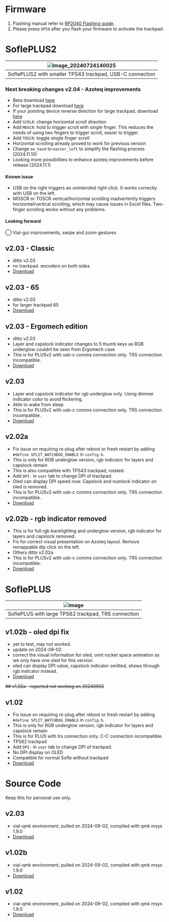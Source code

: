 # Firmware
1. Flashing manual refer to [RP2040 Flashing guide](https://github.com/superxc3/xcmkb/blob/main/list%20of%20items/list%20of%20keyboards/60percent/sofle/sofleplus/flashingboard.md).
2. Please press `DPI0` after you flash your firmware to activate the trackpad.


# SoflePLUS2
|![Image_20240724140025](https://github.com/user-attachments/assets/7db5fc4e-b2d2-4977-9250-ff7491b30f86)|
|:--:|
|SoflePLUS2 with smaller TPS43 trackpad, USB-C connection|

### Next breaking changes v2.04 - Azoteq improvements
- Beta download [here](https://cdn.shopify.com/s/files/1/0691/8963/2259/files/xcmkb_sofleplus2_vialazo204.uf2?v=1730427148)
- For large trackpad download [here](https://cdn.shopify.com/s/files/1/0691/8963/2259/files/xcmkb_sofleplus2_vialazo204L.uf2?v=1731074577)
- If your pointing device reverse direction for large trackpad, download [here](https://cdn.shopify.com/s/files/1/0691/8963/2259/files/xcmkb_sofleplus2_vialazo204LR.uf2?v=1731074561)
- Add `SCRLR`: change horizontal scroll direction
- Add `MOSCR`: hold to trigger scroll with single finger. This reduces the needs of using two fingers to trigger scroll, easier to trigger.
- Add `TOSCR`: toggle single finger scroll
- Horizontal scrolling already proved to work for previous version
- Change `ee_hand` to `master_left` to simplify the flashing process (2024.11.10)
- Looking more possibilities to enhance azoteq improvements before release (2024.11.1) <br>

#### Known issue
- USB on the right triggers an unintended right click. It works correctly with USB on the left.
- MOSCR or TOSCR vertical/horizontal scrolling inadvertently triggers horizontal/vertical scrolling, which may cause issues in Excel files. Two-finger scrolling works without any problems.

#### Looking forward
◯ Vial-gui improvements, swipe and zoom gestures


## v2.03 - Classic
- ditto v2.03
- no trackpad. encoders on both sides
- [Download](https://cdn.shopify.com/s/files/1/0691/8963/2259/files/xcmkb_sofleplus2_vialazo203c.uf2?v=1731074764)

## v2.03 - 65
- ditto v2.03
- for larger trackpad 65
- [Download](https://drive.google.com/file/d/18joRFv1wW972N29pvW-bzpu7NB4XBwVa/view?usp=drive_link)

## v2.03 - Ergomech edition
- ditto v2.03
- Layer and capslock indicator changes to 5 thumb keys as RGB underglow couldnt be seen from Ergomech case
- This is for PLUSv2 with usb-c comms connection only. TRS connection incompatible.
- [Download](https://drive.google.com/file/d/1uCtHUZd_OpgFgbz7Knq8WT9mL4aBS1Ek/view?usp=drive_link)

## v2.03 
- Layer and capslock indicator for rgb underglow only. Using dimmer indicator color to avoid flickering.
- Able to wake from sleep
- This is for PLUSv2 with usb-c comms connection only. TRS connection incompatible.
- [Download](https://drive.google.com/file/d/1c0jsC7wQanfzKTrb11KxgmNjGjE4YRMC/view?usp=sharing)

## v2.02a 
- Fix issue on requiring re-plug after reboot or fresh restart by adding `#define SPLIT_WATCHDOG_ENABLE` in `config.h`.
- This is only for RGB underglow version, rgb indicator for layers and capslock remain
- This is also compatible with TPS43 trackpad, rotated.
- Add `DPI-` in `user` tab to change DPI of trackpad.
- Oled can display DPI speed now. Capslock and numlock indicator on oled is removed.
- This is for PLUSv2 with usb-c comms connection only. TRS connection incompatible.
- [Download](https://drive.google.com/file/d/1DG-7HxZxbw7_mIyUtNQ17sIe1OhCStHt/view?usp=drive_link)

## v2.02b - rgb indicator removed
- This is for full rgb backlighting and underglow version, rgb indicator for layers and capslock removed.
- Fix for correct visual presentation on Azoteq layout. Remove remappable dip click on the left.
- Others ditto v2.02a
- This is for PLUSv2 with usb-c comms connection only. TRS connection incompatible.
- [Download](https://drive.google.com/file/d/1CPBPp-_daynmbj_SM6n5wjifNQDMn945/view?usp=drive_link)

# SoflePLUS
|![image](https://github.com/user-attachments/assets/4bb93a8d-2606-4aae-afc8-74f1cbea852c)|
|:--:|
|SoflePLUS with large TPS62 trackpad, TRS connection|

## v1.02b - oled dpi fix
- yet to test, may not worked.
- update on 2024-09-02
- correct the visual information for oled, omit rocket space animation as we only have one oled for this version.
- oled can display DPI value, capslock indicator omitted, shows through rgb indicator instead.
- [Download](https://drive.google.com/file/d/1m-1oIWS8lbtKk6Lv-TwTBI517SpusS6L/view?usp=drive_link)

~~## v1.02a - reported not working on 20240902~~

## v1.02
- Fix issue on requiring re-plug after reboot or fresh restart by adding `#define SPLIT_WATCHDOG_ENABLE` in `config.h`.
- This is only for RGB underglow version, rgb indicator for layers and capslock remain
- This is for PLUS with trs connection only. C-C connection incompatible.
- TPS62 trackpad
- Add `DPI-` in `user` tab to change DPI of trackpad.
- No DPI display on OLED
- Compatible for normal Sofle without trackpad
- [Download](https://drive.google.com/file/d/1Rhh3cRpNw75QYf8Do9ucuipwj_ymHcOp/view?usp=drive_link)


  
# Source Code
Keep this for personal use only. 

## v2.03 
- vial-qmk environment, pulled on 2024-09-02, compiled with qmk msys 1.9.0
- [Download](https://drive.google.com/drive/folders/1OM-pccKEOvNtJggC9Q17KyIiNZYJbKfr?usp=drive_link)

## v1.02b
- vial-qmk environment, pulled on 2024-09-02, compiled with qmk msys 1.9.0
- [Download](https://drive.google.com/drive/folders/1XHns0GvEJjhrjjdFua79qMDN-CcppcxN?usp=drive_link)

## v1.02
- vial-qmk environment, pulled on 2024-09-02, compiled with qmk msys 1.9.0
- [Download](https://drive.google.com/drive/folders/1XHns0GvEJjhrjjdFua79qMDN-CcppcxN?usp=drive_link)


